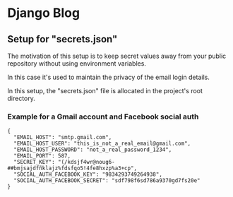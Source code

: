 # Django Blog 

## Setup for "secrets.json"
The motivation of this setup is to keep secret values away from your public repository without using environment variables.

In this case it's used to maintain the privacy of the email login details.

In this setup, the "secrets.json" file is allocated in the project's root directory.

### Example for a Gmail account and Facebook social auth
    {
      "EMAIL_HOST": "smtp.gmail.com",
      "EMAIL_HOST_USER": "this_is_not_a_real_email@gmail.com",
      "EMAIL_HOST_PASSWORD": "not_a_real_password_1234",
      "EMAIL_PORT": 587,
      "SECRET_KEY": "(/kdsjf4wr@noug6-##bmjsajdfñklajz%fdsfqo5!4fe8hxzp%a3+cp",
      "SOCIAL_AUTH_FACEBOOK_KEY": "9834293749264938",
      "SOCIAL_AUTH_FACEBOOK_SECRET": "sdf798f6sd786a9370gd7fs20e"
    }